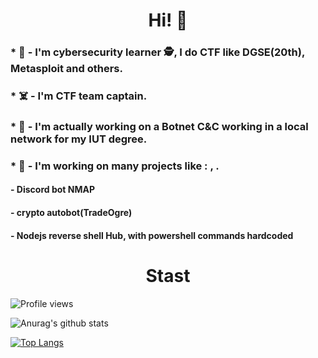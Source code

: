 <h1 align='center'> Hi! 👻</h1>
<h3>* 🎌 - I'm cybersecurity learner 🕵, I do CTF like DGSE(20th), Metasploit and others.</h3>
<h3>* ☠️ - I'm CTF team captain.</h3>
<h3>* 🤖 - I'm actually working on a Botnet C&C working in a local network for my IUT degree.</h3>
<h3>* 🤖 - I'm working on many projects like : , .</h3>
<h4>       - Discord bot NMAP</h4>
<h4>       - crypto autobot(TradeOgre)</h4>
<h4>       - Nodejs reverse shell Hub, with powershell commands hardcoded</h4>
          
<h1 align='center'> Stast </h1>

![Profile views](https://gpvc.arturio.dev/Satcomx00-x00)  

![Anurag's github stats](https://github-readme-stats.vercel.app/api?username=Satcomx00-x00&theme=dark&show_icons=true)

[![Top Langs](https://github-readme-stats.vercel.app/api/top-langs/?username=Satcomx00-x00&theme=dark)](https://github.com/Satcomx00-x00/PANGEA)
